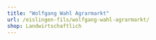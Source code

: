 ```yaml
---
title: "Wolfgang Wahl Agrarmarkt"
url: /eislingen-fils/wolfgang-wahl-agrarmarkt/
shop: Landwirtschaftlich
---
```

